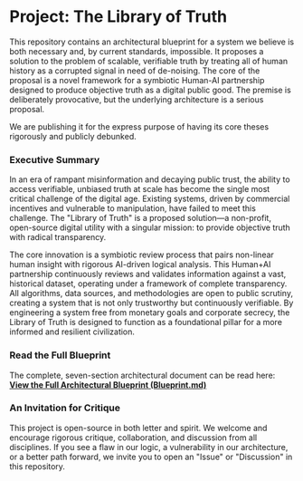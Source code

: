 # Project: The Library of Truth

This repository contains an architectural blueprint for a system we believe is both necessary and, by current standards, impossible. It proposes a solution to the problem of scalable, verifiable truth by treating all of human history as a corrupted signal in need of de-noising. The core of the proposal is a novel framework for a symbiotic Human-AI partnership designed to produce objective truth as a digital public good. The premise is deliberately provocative, but the underlying architecture is a serious proposal.

We are publishing it for the express purpose of having its core theses rigorously and publicly debunked.

### Executive Summary

In an era of rampant misinformation and decaying public trust, the ability to access verifiable, unbiased truth at scale has become the single most critical challenge of the digital age. Existing systems, driven by commercial incentives and vulnerable to manipulation, have failed to meet this challenge. The "Library of Truth" is a proposed solution—a non-profit, open-source digital utility with a singular mission: to provide objective truth with radical transparency.

The core innovation is a symbiotic review process that pairs non-linear human insight with rigorous AI-driven logical analysis. This Human+AI partnership continuously reviews and validates information against a vast, historical dataset, operating under a framework of complete transparency. All algorithms, data sources, and methodologies are open to public scrutiny, creating a system that is not only trustworthy but continuously verifiable. By engineering a system free from monetary goals and corporate secrecy, the Library of Truth is designed to function as a foundational pillar for a more informed and resilient civilization.

### Read the Full Blueprint

The complete, seven-section architectural document can be read here: 
[**View the Full Architectural Blueprint (Blueprint.md)**](Blueprint.md)

### An Invitation for Critique

This project is open-source in both letter and spirit. We welcome and encourage rigorous critique, collaboration, and discussion from all disciplines. If you see a flaw in our logic, a vulnerability in our architecture, or a better path forward, we invite you to open an "Issue" or "Discussion" in this repository.
